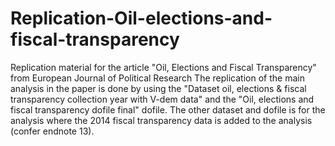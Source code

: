 # Replication-Oil-elections-and-fiscal-transparency
Replication material for the article "Oil, Elections and Fiscal Transparency" from European Journal of Political Research
The replication of the main analysis in the paper is done by using the "Dataset oil, elections & fiscal transparency collection year with V-dem data" 
and the "Oil, elections and fiscal transparency dofile final" dofile. 
The other dataset and dofile is for the analysis where the 2014 fiscal transparency data is added to the analysis (confer endnote 13). 
